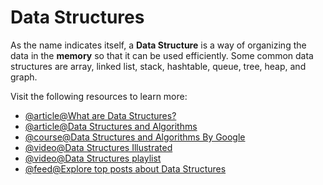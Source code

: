 # Data Structures

As the name indicates itself, a **Data Structure** is a way of organizing the data in the **memory** so that it can be used efficiently. Some common data structures are array, linked list, stack, hashtable, queue, tree, heap, and graph.

Visit the following resources to learn more:

- [@article@What are Data Structures?](https://www.geeksforgeeks.org/data-structures)
- [@article@Data Structures and Algorithms](https://www.javatpoint.com/data-structure-tutorial)
- [@course@Data Structures and Algorithms By Google](https://techdevguide.withgoogle.com/paths/data-structures-and-algorithms/)
- [@video@Data Structures Illustrated](https://www.youtube.com/watch?v=9rhT3P1MDHk\&list=PLkZYeFmDuaN2-KUIv-mvbjfKszIGJ4FaY)
- [@video@Data Structures playlist](https://youtube.com/playlist?list=PLDV1Zeh2NRsB6SWUrDFW2RmDotAfPbeHu&si=_EEf7x58G6lUcMGG)
- [@feed@Explore top posts about Data Structures](https://app.daily.dev/tags/data-structures?ref=roadmapsh)

